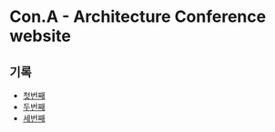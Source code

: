 # Con.A - Architecture Conference website
## 기록
- [첫번째](https://velog.io/@moon-yerim/%EA%B1%B4%EC%B6%95-%EC%BB%A8%ED%8D%BC%EB%9F%B0%EC%8A%A4-%EC%9B%B9%EC%82%AC%EC%9D%B4%ED%8A%B8-%EB%A7%8C%EB%93%A4%EA%B8%B0)
- [두번째](https://velog.io/@moon-yerim/%EA%B1%B4%EC%B6%95-%EC%BB%A8%ED%8D%BC%EB%9F%B0%EC%8A%A4-%EC%9B%B9%EC%82%AC%EC%9D%B4%ED%8A%B8-%EB%A7%8C%EB%93%A4%EA%B8%B02)
- [세번째](https://velog.io/@moon-yerim/%EA%B1%B4%EC%B6%95-%EC%BB%A8%ED%8D%BC%EB%9F%B0%EC%8A%A4-%EC%9B%B9%EC%82%AC%EC%9D%B4%ED%8A%B8-%EB%A7%8C%EB%93%A4%EA%B8%B03)
